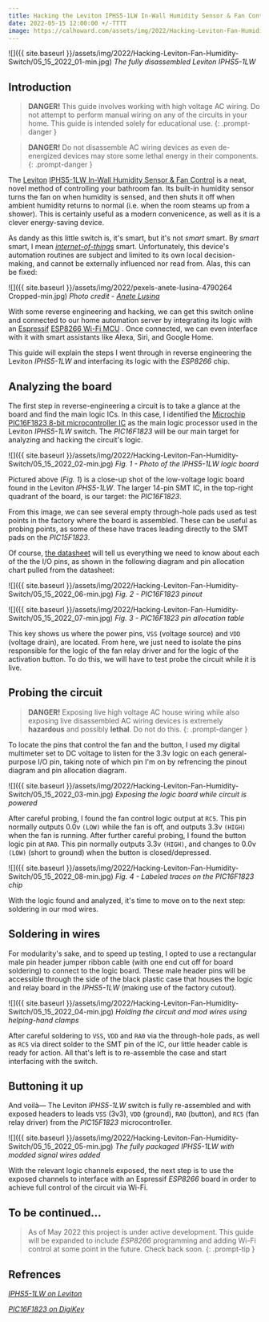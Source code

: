 ```yaml
---
title: Hacking the Leviton IPHS5-1LW In-Wall Humidity Sensor & Fan Control
date: 2022-05-15 12:00:00 +/-TTTT
image: https://calhoward.com/assets/img/2022/Hacking-Leviton-Fan-Humidity-Switch/05_15_2022_01-min.jpg
---
```


![]({{ site.baseurl }}/assets/img/2022/Hacking-Leviton-Fan-Humidity-Switch/05_15_2022_01-min.jpg)
*The fully disassembled Leviton IPHS5-1LW*

## Introduction

>**DANGER!**  This guide involves working with high voltage AC wiring. Do not attempt to perform manual wiring on any of the circuits in your home. This guide is intended solely for educational use. 
{: .prompt-danger }

>**DANGER!**  Do not disassemble AC wiring devices as even de-energized devices may store some lethal energy in their components. 
{: .prompt-danger }

The [Leviton](https://www.leviton.com) [IPHS5-1LW In-Wall Humidity Sensor & Fan Control](https://www.leviton.com/en/products/iphs5-1lw) is a neat, novel method of controlling your bathroom fan. Its built-in humidity sensor turns the fan on when humidity is sensed, and then shuts it off when ambient humidity returns to normal (i.e. when the room steams up from a shower). This is certainly useful as a modern convenicence, as well as it is a clever energy-saving device. 

As dandy as this little switch is, it's smart, but it's not *smart* smart. By *smart* smart, I mean *[internet-of-things](https://en.wikipedia.org/wiki/Internet_of_things)* smart. Unfortunately, this device's automation routines are subject and limited to its own local decision-making, and cannot be externally influenced nor read from. Alas, this can be fixed:

![]({{ site.baseurl }}/assets/img/2022/pexels-anete-lusina-4790264 Cropped-min.jpg)
*Photo credit - [Anete Lusina](https://www.pexels.com/@anete-lusina/)*

With some reverse engineering and hacking, we can get this switch online and connected to our home automation server by integrating its logic with an [Espressif](https://www.espressif.com/) [ESP8266 Wi-Fi MCU](https://www.espressif.com/en/products/socs/esp8266) . Once connected, we can even interface with it with smart assistants like Alexa, Siri, and Google Home. 

This guide will explain the steps I went through in reverse engineering the Leviton *IPHS5-1LW* and interfacing its logic with the *ESP8266* chip.

## Analyzing the board

The first step in reverse-engineering a circuit is to take a glance at the board and find the main logic ICs. In this case, I identified the [Microchip](https://www.microchip.com/) [PIC16F1823 8-bit microcontroller IC](https://www.digikey.com/en/products/detail/microchip-technology/PIC16F1823-I-SL/2258580)  as the main logic processor used in the Leviton *IPHS5-1LW* switch. The *PIC16F1823* will be our main target for analyzing and hacking the circuit's logic.

![]({{ site.baseurl }}/assets/img/2022/Hacking-Leviton-Fan-Humidity-Switch/05_15_2022_02-min.jpg)
*Fig. 1 - Photo of the IPHS5-1LW logic board*

Pictured above (*Fig. 1*) is a close-up shot of the low-voltage logic board found in the Leviton *IPHS5-1LW*. The larger 14-pin SMT IC, in the top-right quadrant of the board, is our target: the *PIC16F1823*. 

From this image, we can see several empty through-hole pads used as test points in the factory where the board is assembled. These can be useful as probing points, as some of these have traces leading directly to the SMT pads on the *PIC15F1823*. 

Of course, [the datasheet](https://ww1.microchip.com/downloads/en/DeviceDoc/PIC12LF1822-16LF1823-Data-Sheet-40001413F.pdf) will tell us everything we need to know about each of the the I/O pins, as shown in the following diagram and pin allocation chart pulled from the datasheet:

![]({{ site.baseurl }}/assets/img/2022/Hacking-Leviton-Fan-Humidity-Switch/05_15_2022_06-min.jpg)
*Fig. 2 - PIC16F1823 pinout*

![]({{ site.baseurl }}/assets/img/2022/Hacking-Leviton-Fan-Humidity-Switch/05_15_2022_07-min.jpg)
*Fig. 3 - PIC16F1823 pin allocation table*

This key shows us where the power pins, `VSS` (voltage source) and `VDD` (voltage drain), are located. From here, we just need to isolate the pins responsible for the logic of the fan relay driver and for the logic of the activation button. To do this, we will have to test probe the circuit while it is live.

## Probing the circuit

>**DANGER!**  Exposing live high voltage AC house wiring while also exposing live disassembled AC wiring devices is extremely **hazardous** and possibly **lethal**. Do not do this.
{: .prompt-danger }

To locate the pins that control the fan and the button, I used my digital multimeter set to DC voltage to listen for the 3.3v logic on each general-purpose I/O pin, taking note of which pin I'm on by refrencing the pinout diagram and pin allocation diagram. 

![]({{ site.baseurl }}/assets/img/2022/Hacking-Leviton-Fan-Humidity-Switch/05_15_2022_03-min.jpg)
*Exposing the logic board while circuit is powered*

After careful probing, I found the fan control logic output at `RC5`. This pin normally outputs 0.0v `(LOW)` while the fan is off, and outputs 3.3v `(HIGH)` when the fan is running. After further careful probing, I found the button logic pin at `RA0`. This pin normally outputs 3.3v `(HIGH)`, and changes to 0.0v `(LOW)` (short to ground) when the button is closed/depressed. 

![]({{ site.baseurl }}/assets/img/2022/Hacking-Leviton-Fan-Humidity-Switch/05_15_2022_08-min.jpg)
*Fig. 4 - Labeled traces on the PIC16F1823 chip*

With the logic found and analyzed, it's time to move on to the next step: soldering in our mod wires.

## Soldering in wires

For modularity's sake, and to speed up testing, I opted to use a rectangular male pin header jumper ribbon cable (with one end cut off for board soldering) to connect to the logic board. These male header pins will be accessible through the side of the black plastic case that houses the logic and relay board in the *IPHS5-1LW* (making use of the factory cutout). 

![]({{ site.baseurl }}/assets/img/2022/Hacking-Leviton-Fan-Humidity-Switch/05_15_2022_04-min.jpg)
*Holding the circuit and mod wires using helping-hand clamps*

After careful soldering to `VSS`, `VDD` and `RA0` via the through-hole pads, as well as `RC5` via direct solder to the SMT pin of the IC, our little header cable is ready for action. All that's left is to re-assemble the case and start interfacing with the switch.

## Buttoning it up

And voilà— The Leviton *IPHS5-1LW* switch is fully re-assembled and with exposed headers to leads `VSS` (3v3), `VDD` (ground), `RA0` (button), and `RC5` (fan relay driver) from the *PIC15F1823* microcontroller.

![]({{ site.baseurl }}/assets/img/2022/Hacking-Leviton-Fan-Humidity-Switch/05_15_2022_05-min.jpg)
*The fully packaged IPHS5-1LW with modded signal wires added*

With the relevant logic channels exposed, the next step is to use the exposed channels to interface with an Espressif *ESP8266* board in order to achieve full control of the circuit via Wi-Fi. 

## To be continued...

> As of May 2022 this project is under active development. This guide will be expanded to include *ESP8266* programming and adding Wi-Fi control at some point in the future. Check back soon.
{: .prompt-tip }

## Refrences

[*IPHS5-1LW on Leviton*](https://www.leviton.com/en/products/iphs5-1lw)

[*PIC16F1823 on DigiKey*](https://www.digikey.com/en/products/detail/microchip-technology/PIC16F1823-I-SL/2258580)

